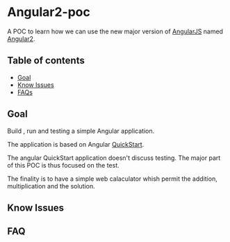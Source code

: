 # Angular2-poc
A POC to learn how we can use the new major version of [AngularJS](https://angularjs.org/) named [Angular2](https://angular.io/).

## Table of contents

* [Goal](#goal)
* [Know Issues](#know-issues)
* [FAQs](#faqs)

## Goal

Build , run and testing a simple Angular application. 

The application is based on Angular [QuickStart](https://github.com/angular/quickstart/blob/master/README.md).

The angular QuickStart application doesn't discuss testing. The major part of this POC is thus focused on the test.

The finality is to have a simple web calaculator whish permit the addition, multiplication and the solution.


## Know Issues


## FAQ
